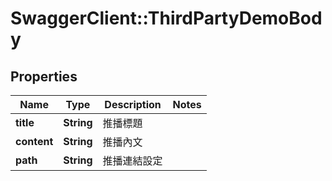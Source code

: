 # SwaggerClient::ThirdPartyDemoBody

## Properties
Name | Type | Description | Notes
------------ | ------------- | ------------- | -------------
**title** | **String** | 推播標題 | 
**content** | **String** | 推播內文 | 
**path** | **String** | 推播連結設定 | 

